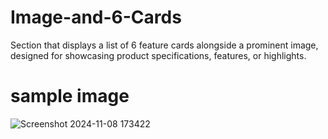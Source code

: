 # Image-and-6-Cards
Section that displays a list of 6 feature cards alongside a prominent image, designed for showcasing product specifications, features, or highlights. 

# sample image
![Screenshot 2024-11-08 173422](https://github.com/user-attachments/assets/a0a0c8f2-4cfa-4a22-8c35-96869da6944f)
